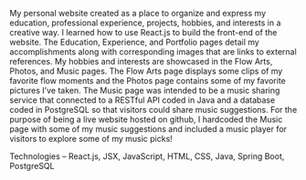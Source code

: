 My personal website created as a place to organize and express my education, professional experience, projects, hobbies, and interests in a creative way. I learned how to use React.js to build the front-end of the website. The Education, Experience, and Portfolio pages detail my accomplishments along with corresponding images that are links to external references. My hobbies and interests are showcased in the Flow Arts, Photos, and Music pages. The Flow Arts page displays some clips of my favorite flow moments and the Photos page contains some of my favorite pictures I’ve taken. The Music page was intended to be a music sharing service that connected to a RESTful API coded in Java and a database coded in PostgreSQL so that visitors could share music suggestions. For the purpose of being a live website hosted on github, I hardcoded the Music page with some of my music suggestions and included a music player for visitors to explore some of my music picks!

Technologies – React.js, JSX, JavaScript, HTML, CSS, Java, Spring Boot, PostgreSQL
